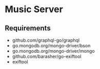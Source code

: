 # Music Server

## Requirements

-   github.com/graphql-go/graphql
-   go.mongodb.org/mongo-driver/bson
-   go.mongodb.org/mongo-driver/mongo
-   github.com/barasher/go-exiftool
-   exiftool
